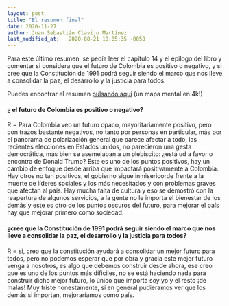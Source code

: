 ```yaml
---
layout: post
title: "El resumen final"
date: 2020-11-27
author: Juan Sebastián Clavijo Martínez
last_modified_at:   2020-08-21 10:05:35 -0050
---
```


Para este último resumen, se pedía leer el capítulo 14 y el epilogo del libro y comentar si considera que el futuro de Colombia es positivo o negativo, y si cree que la Constitución de 1991 podrá seguir siendo el marco que nos lleve a consolidar la paz, el desarrollo y la justicia para todos.

Puedes encontrar el resumen <a href="/finalconstit/FINAL.html">pulsando aquí</a> (un mapa mental en 4k!)

#### ¿ el futuro de Colombia es positivo o negativo?

R = Para Colombia veo un futuro opaco, mayoritariamente positivo, pero con trazos bastante negativos, no tanto por personas en particular, más por el panorama de polarización general que parece afectar a todo, las recientes elecciones en Estados unidos, no parecieron una gesta democrática, más bien se asemejaban a un plebiscito: ¿está ud a favor o encontra de Donald Trump? Este es uno de los puntos positivos, hay un cambio de enfoque desde arriba que impactará positivamente a Colombia. Hay otros no tan positivos, el gobierno sigue inmisericorde frente a la muerte de líderes sociales y los más necesitados y con problemas graves que afectan al país. Hay mucha falta de cultura y eso se demostró con la reapertura de algunos servicios, a la gente no le importa el bienestar de los demás y este es otro de los puntos oscuros del futuro, para mejorar el país hay que mejorar primero como sociedad.

#### ¿cree que la Constitución de 1991 podrá seguir siendo el marco que nos lleve a consolidar la paz, el desarrollo y la justicia para todos?

R = si, creo que la constitución ayudará a consolidar un mejor futuro para todos, pero no podemos esperar que por obra y gracia este mejor futuro venga a nosotros, es algo que debemos construir desde ahora, ese creo que es uno de los puntos más dificiles, no se está haciendo nada para construir dicho mejor futuro, lo único que importa soy yo y el resto ¡de malas! Muy triste honestamente, si en general pudieramos ver que los demás si importan, mejoraríamos como país.

